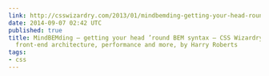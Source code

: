 ```yaml
---
link: http://csswizardry.com/2013/01/mindbemding-getting-your-head-round-bem-syntax/
date: 2014-09-07 02:42 UTC
published: true
title: MindBEMding – getting your head ’round BEM syntax – CSS Wizardry – CSS, OOCSS,
  front-end architecture, performance and more, by Harry Roberts
tags:
- css
---
```



